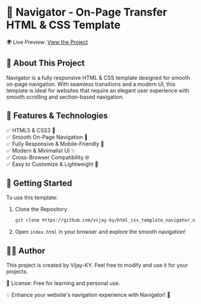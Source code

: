 # 🚀 Navigator - On-Page Transfer HTML & CSS Template  

🌍 Live Preview: [View the Project](https://vijay-ky.github.io/html_css_template_navigator_onpage_transfer/)  

## 📌 About This Project  
Navigator is a fully responsive HTML & CSS template designed for smooth on-page navigation. With seamless transitions and a modern UI, this template is ideal for websites that require an elegant user experience with smooth scrolling and section-based navigation.  

## 🎨 Features & Technologies  
✅ HTML5 & CSS3 🎨  
✅ Smooth On-Page Navigation 🔄  
✅ Fully Responsive & Mobile-Friendly 📱  
✅ Modern & Minimalist UI ✨  
✅ Cross-Browser Compatibility 🌐  
✅ Easy to Customize & Lightweight 🔧  

## 🚀 Getting Started  
To use this template:  
1. Clone the Repository  
   ```sh
   git clone https://github.com/vijay-ky/html_css_template_navigator_onpage_transfer.git
   ```
2. Open `index.html` in your browser and explore the smooth navigation!  

## 👨‍💻 Author  
This project is created by Vijay-KY. Feel free to modify and use it for your projects.  

📜 License: Free for learning and personal use.  

💡 Enhance your website's navigation experience with Navigator! 🚀 
